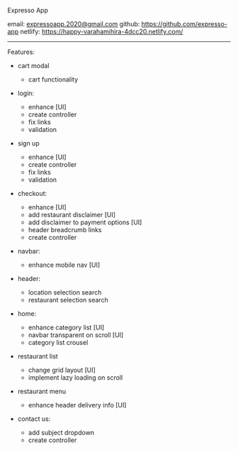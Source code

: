 Expresso App


email: expressoapp.2020@gmail.com
github: https://github.com/expresso-app
netlify: https://happy-varahamihira-4dcc20.netlify.com/


----------------------------------------------------

Features:

- cart modal
    - cart functionality

- login: 
    - enhance [UI]
    - create controller
    - fix links
    - validation

- sign up
    - enhance [UI]
    - create controller
    - fix links
    - validation

- checkout: 
    - enhance [UI]
    - add restaurant disclaimer [UI]
    - add disclaimer to payment options [UI]
    - header breadcrumb links
    - create controller


- navbar:
    - enhance mobile nav [UI]

- header:
    - location selection search
    - restaurant selection search

- home: 
    - enhance category list [UI]
    - navbar transparent on scroll [UI]
    - category list crousel
    
- restaurant list
    - change grid layout [UI]
    - implement lazy loading on scroll
    
- restaurant menu
    - enhance header delivery info [UI]

- contact us:
    - add subject dropdown
    - create controller